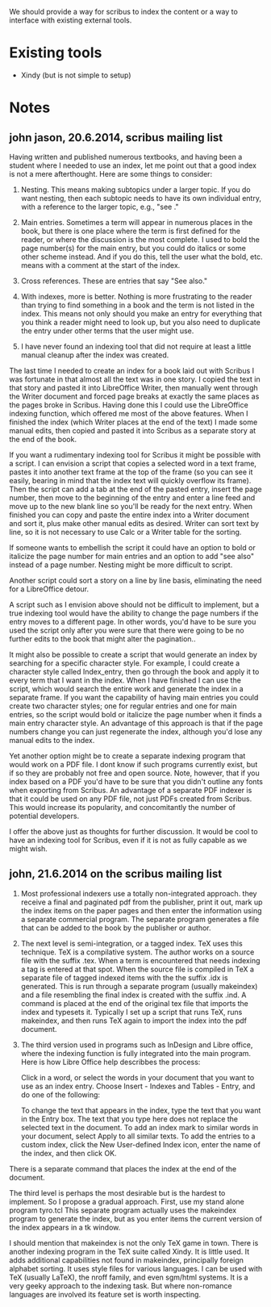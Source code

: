 We should provide a way for scribus to index the content or a way to interface with existing external tools.

# Existing tools

- Xindy (but is not simple to setup)

# Notes

## john jason, 20.6.2014, scribus mailing list

Having written and published numerous textbooks, and having been a
student where I needed to use an index, let me point out that a good
index is not a mere afterthought. Here are some things to consider:

1) Nesting. This means making subtopics under a larger topic. If you do
want nesting, then each subtopic needs to have its own individual
entry, with a reference to the larger topic, e.g., "see <larger
topic>."  

2) Main entries. Sometimes a term will appear in numerous places in the
book, but there is one place where the term is first defined for the
reader, or where the discussion is the most complete. I used to bold
the page number(s) for the main entry, but you could do italics or some
other scheme instead. And if you do this, tell the user what the bold,
etc. means with a comment at the start of the index.

3) Cross references. These are entries that say "See also."

4) With indexes, more is better. Nothing is more frustrating to the
reader than trying to find something in a book and the term is not
listed in the index. This means not only should you make an entry for
everything that you think a reader might need to look up, but you also
need to duplicate the entry under other terms that the user might use. 

5) I have never found an indexing tool that did not require at least
a little manual cleanup after the index was created. 

The last time I needed to create an index for a book laid out with
Scribus I was fortunate in that almost all the text was in one story. I
copied the text in that story and pasted it into LibreOffice Writer,
then manually went through the Writer document and forced page breaks
at exactly the same places as the pages broke in Scribus. Having done
this I could use the LibreOffice indexing function, which offered me
most of the above features. When I finished the index (which Writer
places at the end of the text) I made some manual edits, then copied
and pasted it into Scribus as a separate story at the end of the book.

If you want a rudimentary indexing tool for Scribus it might be possible
with a script. I can envision a script that copies a selected word in
a text frame, pastes it into another text frame at the top of the frame
(so you can see it easily, bearing in mind that the index text will
quickly overflow its frame). Then the script can add a tab at the end of
the pasted entry, insert the page number, then move to the beginning of
the entry and enter a line feed and move up to the new blank line so
you'll be ready for the next entry. When finished you can copy and paste
the entire index into a Writer document and sort it, plus make other
manual edits as desired. Writer can sort text by line, so it is not
necessary to use Calc or a Writer table for the sorting. 

If someone wants to embellish the script it could have an option to
bold or italicize the page number for main entries and an option to add
"see also" instead of a page number. Nesting might be more difficult to
script. 

Another script could sort a story on a line by line basis, eliminating
the need for a LibreOffice detour.

A script such as I envision above should not be difficult to implement,
but a true indexing tool would have the ability to change the page
numbers if the entry moves to a different page. In other words, you'd
have to be sure you used the script only after you were sure that there
were going to be no further edits to the book that might alter the
pagination..

It might also be possible to create a script that would generate an
index by searching for a specific character style. For example, I could
create a character style called Index_entry, then go through the book
and apply it to every term that I want in the index. When I have
finished I can use the script, which would search the entire work and
generate the index in a separate frame. If you want the capability of
having main entries you could create two character styles; one for
regular entries and one for main entries, so the script would bold or
italicize the page number when it finds a main entry character style.
An advantage of this approach is that if the page numbers change you
can just regenerate the index, although you'd lose any manual edits to
the index.

Yet another option might be to create a separate indexing program that
would work on a PDF file. I dont know if such programs currently exist,
but if so they are probably not free and open source. Note, however,
that if you index based on a PDF you'd have to be sure that you didn't
outline any fonts when exporting from Scribus. An advantage of a
separate PDF indexer is that it could be used on any PDF file, not just
PDFs created from Scribus. This would increase its popularity, and
concomitantly the number of potential developers.

I offer the above just as thoughts for further discussion. It would be
cool to have an indexing tool for Scribus, even if it is not as fully
capable as we might wish.

## john, 21.6.2014 on the scribus mailing list

1.  Most professional indexers use a
totally non-integrated approach. they receive a
final and paginated pdf from the publisher, print
it out, mark up the index items on the paper pages
and then enter the information using a separate
commercial program. The separate program 
generates a file that can be added to
the book by the publisher or author. 

2. The next level is semi-integration, or a tagged
index. TeX uses this technique. TeX is a
compilative system. The author works on a source
file with the suffix .tex. When a term is
encountered that needs indexing a tag is entered
at that spot. When the source file is compiled in
TeX a separate file of tagged indexed items with
the the suffix .idx is generated. This is run
through a separate program (usually makeindex)  
and a file resembling the final index is created
with the suffix .ind. A command is placed at the
end of the original tex file that imports the
index and typesets it. Typically I set up a
script that runs TeX, runs makeindex, and then
runs TeX again to import the index into the pdf
document.

3. The third version used in programs such as
InDesign and Libre office, where the indexing
function is fully integrated into the main
program. Here is how Libre Office help describbes
the process:

   Click in a word, or select the words in your
    document that you want to use as an index
    entry. Choose Insert - Indexes and Tables -
    Entry, and do one of the following:

    To change the text that appears in the index,
    type the text that you want in the Entry box.
    The text that you type here does not replace
    the selected text in the document. To add an
    index mark to similar words in your document,
    select Apply to all similar texts. To add the
    entries to a custom index, click the New
    User-defined Index icon, enter the name of
    the index, and then click OK.

There is a separate command that places the index
at the end of the document.

The third level is perhaps the most desirable but
is the hardest to implement. So I propose a
gradual approach. First, use my stand alone
program tyro.tcl This separate program actually
uses the makeindex program to generate the index,
but as you enter items the current version of
the index appears in a tk window. 

I should mention that makeindex is not the only
TeX game in town. There is another indexing
program in the TeX suite called Xindy. It is
little used. It adds additional capabilities not
found in makeindex, principally foreign alphabet
sorting. It uses style files for various
languages. I can be used with TeX (usually LaTeX),
the nroff family, and even sgm/html systems. It
is a very geeky approach to the indexing task.
But where non-romance languages are involved its
feature set is worth inspecting.
